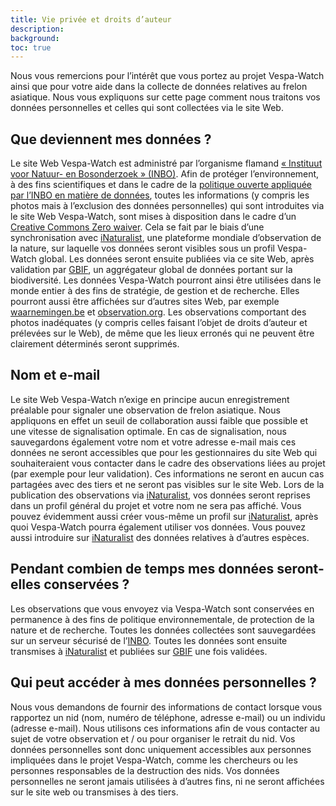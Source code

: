 ```yaml
---
title: Vie privée et droits d’auteur
description:
background:
toc: true
---
```


Nous vous remercions pour l’intérêt que vous portez au projet Vespa-Watch ainsi que pour votre aide dans la collecte de données relatives au frelon asiatique. Nous vous expliquons sur cette page comment nous traitons vos données personnelles et celles qui sont collectées via le site Web.

## Que deviennent mes données ?

Le site Web Vespa-Watch est administré par l’organisme flamand [« Instituut voor Natuur- en Bosonderzoek » (INBO)](https://www.inbo.be). Afin de protéger l’environnement, à des fins scientifiques et dans le cadre de la [politique ouverte appliquée par l’INBO en matière de données](https://www.inbo.be/nl/opendatabeleid), toutes les informations (y compris les photos mais à l’exclusion des données personnelles) qui sont introduites via le site Web Vespa-Watch, sont mises à disposition dans le cadre d’un [Creative Commons Zero waiver](https://creativecommons.org/publicdomain/zero/1.0/deed.nl). Cela se fait par le biais d’une synchronisation avec [iNaturalist](https://www.inaturalist.org/projects/vespa-watch), une plateforme mondiale d’observation de la nature, sur laquelle vos données seront visibles sous un profil Vespa-Watch global. Les données seront ensuite publiées via ce site Web, après validation par [GBIF](https://www.gbif.org/), un aggrégateur global de données portant sur la biodiversité. Les données Vespa-Watch pourront ainsi être utilisées dans le monde entier à des fins de stratégie, de gestion et de recherche. Elles pourront aussi être affichées sur d’autres sites Web, par exemple [waarnemingen.be](https://www.waarnemingen.be/) et [observation.org](https://www.observation.org/). Les observations comportant des photos inadéquates (y compris celles faisant l’objet de droits d’auteur et prélevées sur le Web), de même que les lieux erronés qui ne peuvent être clairement déterminés seront supprimés.
 
## Nom et e-mail

Le site Web Vespa-Watch n’exige en principe aucun enregistrement préalable pour signaler une observation de frelon asiatique. Nous appliquons en effet un seuil de collaboration aussi faible que possible et une vitesse de signalisation optimale. En cas de signalisation, nous sauvegardons également votre nom et votre adresse e-mail mais ces données ne seront accessibles que pour les gestionnaires du site Web qui souhaiteraient vous contacter dans le cadre des observations liées au projet (par exemple pour leur validation). Ces informations ne seront en aucun cas partagées avec des tiers et ne seront pas visibles sur le site Web. Lors de la publication des observations via [iNaturalist](https://www.inaturalist.org/), vos données seront reprises dans un profil général du projet et votre nom ne sera pas affiché. Vous pouvez évidemment aussi créer vous-même un profil sur [iNaturalist](https://www.inaturalist.org/), après quoi Vespa-Watch pourra également utiliser vos données. Vous pouvez aussi introduire sur [iNaturalist](https://www.inaturalist.org/) des données relatives à d’autres espèces.
 
## Pendant combien de temps mes données seront-elles conservées ?

Les observations que vous envoyez via Vespa-Watch sont conservées en permanence à des fins de politique environnementale, de protection de la nature et de recherche. Toutes les données collectées sont sauvegardées sur un serveur sécurisé de l’[INBO](https://www.inbo.be). Toutes les données sont ensuite transmises à [iNaturalist](https://www.inaturalist.org/) et publiées sur [GBIF](https://www.gbif.org/) une fois validées.

## Qui peut accéder à mes données personnelles ?

Nous vous demandons de fournir des informations de contact lorsque vous rapportez un nid (nom, numéro de téléphone, adresse e-mail) ou un individu (adresse e-mail). Nous utilisons ces informations afin de vous contacter au sujet de votre observation et / ou pour organiser le retrait du nid. Vos données personnelles sont donc uniquement accessibles aux personnes impliquées dans le projet Vespa-Watch, comme les chercheurs ou les personnes responsables de la destruction des nids. Vos données personnelles ne seront jamais utilisées à d’autres fins, ni ne seront affichées sur le site web ou transmises à des tiers.
